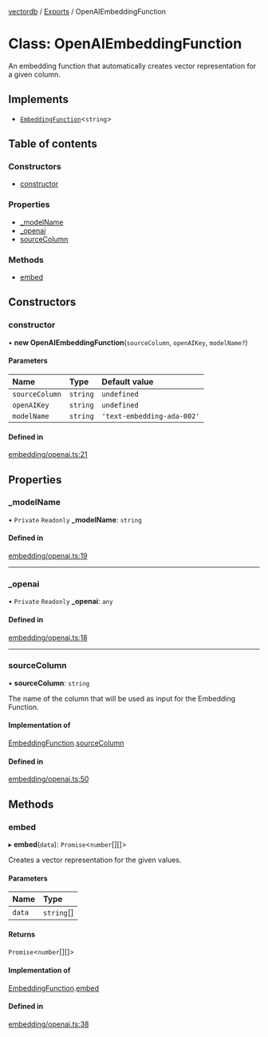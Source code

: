 [vectordb](../README.md) / [Exports](../modules.md) / OpenAIEmbeddingFunction

# Class: OpenAIEmbeddingFunction

An embedding function that automatically creates vector representation for a given column.

## Implements

- [`EmbeddingFunction`](../interfaces/EmbeddingFunction.md)\<`string`\>

## Table of contents

### Constructors

- [constructor](OpenAIEmbeddingFunction.md#constructor)

### Properties

- [\_modelName](OpenAIEmbeddingFunction.md#_modelname)
- [\_openai](OpenAIEmbeddingFunction.md#_openai)
- [sourceColumn](OpenAIEmbeddingFunction.md#sourcecolumn)

### Methods

- [embed](OpenAIEmbeddingFunction.md#embed)

## Constructors

### constructor

• **new OpenAIEmbeddingFunction**(`sourceColumn`, `openAIKey`, `modelName?`)

#### Parameters

| Name | Type | Default value |
| :------ | :------ | :------ |
| `sourceColumn` | `string` | `undefined` |
| `openAIKey` | `string` | `undefined` |
| `modelName` | `string` | `'text-embedding-ada-002'` |

#### Defined in

[embedding/openai.ts:21](https://github.com/lancedb/lancedb/blob/c89d5e6/node/src/embedding/openai.ts#L21)

## Properties

### \_modelName

• `Private` `Readonly` **\_modelName**: `string`

#### Defined in

[embedding/openai.ts:19](https://github.com/lancedb/lancedb/blob/c89d5e6/node/src/embedding/openai.ts#L19)

___

### \_openai

• `Private` `Readonly` **\_openai**: `any`

#### Defined in

[embedding/openai.ts:18](https://github.com/lancedb/lancedb/blob/c89d5e6/node/src/embedding/openai.ts#L18)

___

### sourceColumn

• **sourceColumn**: `string`

The name of the column that will be used as input for the Embedding Function.

#### Implementation of

[EmbeddingFunction](../interfaces/EmbeddingFunction.md).[sourceColumn](../interfaces/EmbeddingFunction.md#sourcecolumn)

#### Defined in

[embedding/openai.ts:50](https://github.com/lancedb/lancedb/blob/c89d5e6/node/src/embedding/openai.ts#L50)

## Methods

### embed

▸ **embed**(`data`): `Promise`\<`number`[][]\>

Creates a vector representation for the given values.

#### Parameters

| Name | Type |
| :------ | :------ |
| `data` | `string`[] |

#### Returns

`Promise`\<`number`[][]\>

#### Implementation of

[EmbeddingFunction](../interfaces/EmbeddingFunction.md).[embed](../interfaces/EmbeddingFunction.md#embed)

#### Defined in

[embedding/openai.ts:38](https://github.com/lancedb/lancedb/blob/c89d5e6/node/src/embedding/openai.ts#L38)
